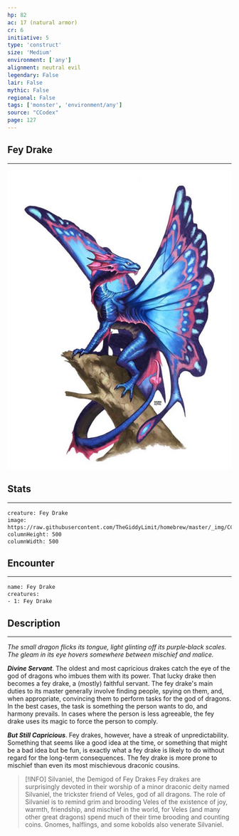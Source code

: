 ```yaml
---
hp: 82
ac: 17 (natural armor)
cr: 6
initiative: 5
type: 'construct'    
size: 'Medium'
environment: ['any']
alignment: neutral evil
legendary: False
lair: False
mythic: False
regional: False
tags: ['monster', 'environment/any']
source: "CCodex"
page: 127
---
```


## Fey Drake
---

![|600](https://raw.githubusercontent.com/TheGiddyLimit/homebrew/master/_img/CCodex/feydrake.jpg)

## Stats
---

```statblock
creature: Fey Drake
image: https://raw.githubusercontent.com/TheGiddyLimit/homebrew/master/_img/CCodex/feydrake_token.png
columnHeight: 500
columnWidth: 500
```

## Encounter
---

```encounter-table
name: Fey Drake
creatures:
- 1: Fey Drake
```

## Description
---
_The small dragon flicks its tongue, light glinting off its purple‑black scales. The gleam in its eye hovers somewhere between mischief and malice._

**_Divine Servant_**. The oldest and most capricious drakes catch the eye of the god of dragons who imbues them with its power. That lucky drake then becomes a fey drake, a (mostly) faithful servant. The fey drake's main duties to its master generally involve finding people, spying on them, and, when appropriate, convincing them to perform tasks for the god of dragons. In the best cases, the task is something the person wants to do, and harmony prevails. In cases where the person is less agreeable, the fey drake uses its magic to force the person to comply.


**_But Still Capricious_**. Fey drakes, however, have a streak of unpredictability. Something that seems like a good idea at the time, or something that might be a bad idea but be fun, is exactly what a fey drake is likely to do without regard for the long-term consequences. The fey drake is more prone to mischief than even its most mischievous draconic cousins.


> [!INFO] Silvaniel, the Demigod of Fey Drakes
>Fey drakes are surprisingly devoted in their worship of a minor draconic deity named Silvaniel, the trickster friend of Veles, god of all dragons. The role of Silvaniel is to remind grim and brooding Veles of the existence of joy, warmth, friendship, and mischief in the world, for Veles (and many other great dragons) spend much of their time brooding and counting coins. Gnomes, halflings, and some kobolds also venerate Silvaniel.




